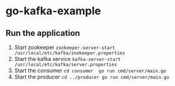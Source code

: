 # go-kafka-example

## Run the application

1. Start zookeeper
        ```
        zookeeper-server-start /usr/local/etc/kafka/zookeeper.properties
        ```
2. Start the kafka service
        ```
        kafka-server-start /usr/local/etc/kafka/server.properties
        ```
3. Start the consumer 
        ```
        cd consumer 
        go run cmd/server/main.go
        ```
4. Start the producer
        ```
        cd ../producer
        go run cmd/server/main.go
        ```
